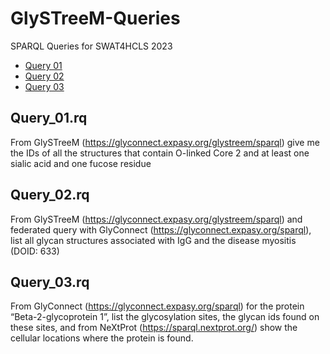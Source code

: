# GlySTreeM-Queries
SPARQL Queries for SWAT4HCLS 2023

- [Query 01](Query_01.rq)
- [Query 02](Query_02.rq)
- [Query 03](Query_03.rq)

## Query_01.rq
From GlySTreeM (https://glyconnect.expasy.org/glystreem/sparql) give me the IDs of all the structures that contain O-linked Core 2 and at least one sialic acid and one fucose residue

## Query_02.rq
From GlySTreeM (https://glyconnect.expasy.org/glystreem/sparql) and federated query with GlyConnect (https://glyconnect.expasy.org/sparql), list all glycan structures associated with IgG and the disease myositis (DOID: 633)

## Query_03.rq
From GlyConnect (https://glyconnect.expasy.org/sparql) for the protein “Beta-2-glycoprotein 1”, list the glycosylation sites, the glycan ids found on these sites, and from NeXtProt (https://sparql.nextprot.org/) show the cellular locations where the protein is found. 